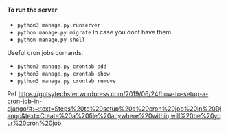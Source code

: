 #### To run the server
- `python3 manage.py runserver`
- `python manage.py migrate` In case you dont have them
- `python manage.py shell`

Useful cron jobs comands:
- `python3 manage.py crontab add`
- `python3 manage.py crontab show`
- `python3 manage.py crontab remove`

Ref https://gutsytechster.wordpress.com/2019/06/24/how-to-setup-a-cron-job-in-django/#:~:text=Steps%20to%20setup%20a%20cron%20job%20in%20Django&text=Create%20a%20file%20anywhere%20within,will%20be%20your%20cron%20job.
